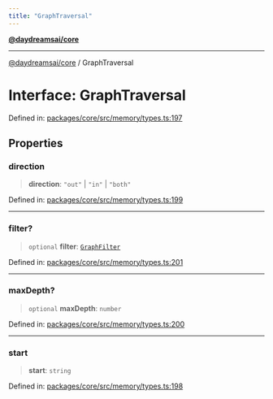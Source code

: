 ```yaml
---
title: "GraphTraversal"
---
```


[**@daydreamsai/core**](./api-reference.md)

***

[@daydreamsai/core](./api-reference.md) / GraphTraversal

# Interface: GraphTraversal

Defined in: [packages/core/src/memory/types.ts:197](https://github.com/dojoengine/daydreams/blob/bbf75946e0d6d99fbdde4cebb2f8a4e8926724f1/packages/core/src/memory/types.ts#L197)

## Properties

### direction

> **direction**: `"out"` \| `"in"` \| `"both"`

Defined in: [packages/core/src/memory/types.ts:199](https://github.com/dojoengine/daydreams/blob/bbf75946e0d6d99fbdde4cebb2f8a4e8926724f1/packages/core/src/memory/types.ts#L199)

***

### filter?

> `optional` **filter**: [`GraphFilter`](./GraphFilter.md)

Defined in: [packages/core/src/memory/types.ts:201](https://github.com/dojoengine/daydreams/blob/bbf75946e0d6d99fbdde4cebb2f8a4e8926724f1/packages/core/src/memory/types.ts#L201)

***

### maxDepth?

> `optional` **maxDepth**: `number`

Defined in: [packages/core/src/memory/types.ts:200](https://github.com/dojoengine/daydreams/blob/bbf75946e0d6d99fbdde4cebb2f8a4e8926724f1/packages/core/src/memory/types.ts#L200)

***

### start

> **start**: `string`

Defined in: [packages/core/src/memory/types.ts:198](https://github.com/dojoengine/daydreams/blob/bbf75946e0d6d99fbdde4cebb2f8a4e8926724f1/packages/core/src/memory/types.ts#L198)
